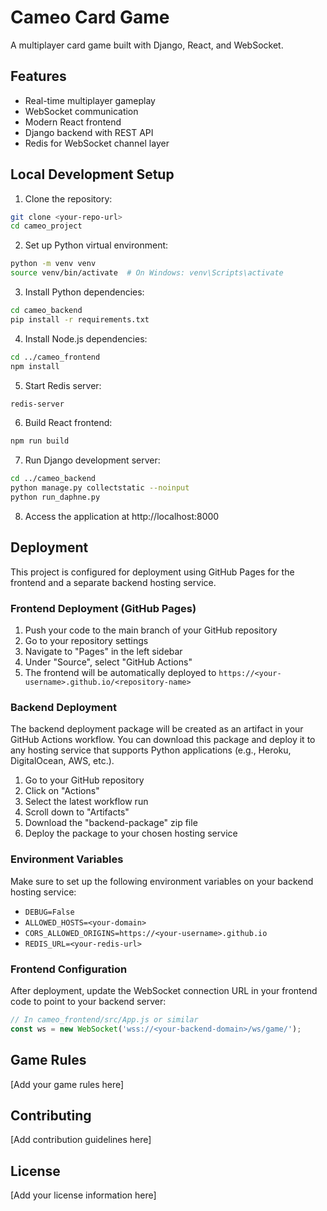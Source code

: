 # Cameo Card Game

A multiplayer card game built with Django, React, and WebSocket.

## Features

- Real-time multiplayer gameplay
- WebSocket communication
- Modern React frontend
- Django backend with REST API
- Redis for WebSocket channel layer

## Local Development Setup

1. Clone the repository:
```bash
git clone <your-repo-url>
cd cameo_project
```

2. Set up Python virtual environment:
```bash
python -m venv venv
source venv/bin/activate  # On Windows: venv\Scripts\activate
```

3. Install Python dependencies:
```bash
cd cameo_backend
pip install -r requirements.txt
```

4. Install Node.js dependencies:
```bash
cd ../cameo_frontend
npm install
```

5. Start Redis server:
```bash
redis-server
```

6. Build React frontend:
```bash
npm run build
```

7. Run Django development server:
```bash
cd ../cameo_backend
python manage.py collectstatic --noinput
python run_daphne.py
```

8. Access the application at http://localhost:8000

## Deployment

This project is configured for deployment using GitHub Pages for the frontend and a separate backend hosting service.

### Frontend Deployment (GitHub Pages)

1. Push your code to the main branch of your GitHub repository
2. Go to your repository settings
3. Navigate to "Pages" in the left sidebar
4. Under "Source", select "GitHub Actions"
5. The frontend will be automatically deployed to `https://<your-username>.github.io/<repository-name>`

### Backend Deployment

The backend deployment package will be created as an artifact in your GitHub Actions workflow. You can download this package and deploy it to any hosting service that supports Python applications (e.g., Heroku, DigitalOcean, AWS, etc.).

1. Go to your GitHub repository
2. Click on "Actions"
3. Select the latest workflow run
4. Scroll down to "Artifacts"
5. Download the "backend-package" zip file
6. Deploy the package to your chosen hosting service

### Environment Variables

Make sure to set up the following environment variables on your backend hosting service:
- `DEBUG=False`
- `ALLOWED_HOSTS=<your-domain>`
- `CORS_ALLOWED_ORIGINS=https://<your-username>.github.io`
- `REDIS_URL=<your-redis-url>`

### Frontend Configuration

After deployment, update the WebSocket connection URL in your frontend code to point to your backend server:

```javascript
// In cameo_frontend/src/App.js or similar
const ws = new WebSocket('wss://<your-backend-domain>/ws/game/');
```

## Game Rules

[Add your game rules here]

## Contributing

[Add contribution guidelines here]

## License

[Add your license information here] 